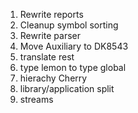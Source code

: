 1. Rewrite reports 
1. Cleanup symbol sorting
1. Rewrite parser
1. Move Auxiliary to DK8543
1. translate rest
1. type lemon to type global
1. hierachy Cherry
1. library/application split
1. streams
